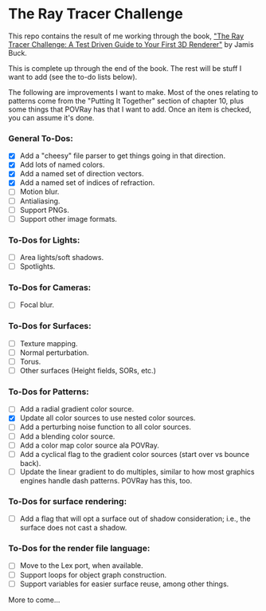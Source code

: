 # The Ray Tracer Challenge

This repo contains the result of me working through the book, ["The Ray Tracer Challenge:
A Test Driven Guide to Your First 3D Renderer"](https://www.amazon.com/Ray-Tracer-Challenge-Test-Driven-Renderer/dp/1680502719/ref=sr_1_1?crid=9PKWGDG8TT44&keywords=the+ray+tracer+challenge&qid=1697901294&sprefix=The+Ray%2Caps%2C149&sr=8-1)
by Jamis Buck.

This is complete up through the end of the book.  The rest will be stuff I want to add
(see the to-do lists below).

The following are improvements I want to make.  Most of the ones relating to patterns come
from the "Putting It Together" section of chapter 10, plus some things that POVRay has that
I want to add.  Once an item is checked, you can assume it's done.

### General To-Dos:

- [X] Add a "cheesy" file parser to get things going in that direction.
- [X] Add lots of named colors.
- [X] Add a named set of direction vectors.
- [X] Add a named set of indices of refraction.
- [ ] Motion blur.
- [ ] Antialiasing.
- [ ] Support PNGs.
- [ ] Support other image formats.

### To-Dos for Lights:
- [ ] Area lights/soft shadows.
- [ ] Spotlights.

### To-Dos for Cameras:
- [ ] Focal blur.

### To-Dos for Surfaces:
- [ ] Texture mapping.
- [ ] Normal perturbation.
- [ ] Torus.
- [ ] Other surfaces (Height fields, SORs, etc.)

### To-Dos for Patterns:

- [ ] Add a radial gradient color source.
- [X] Update all color sources to use nested color sources.
- [ ] Add a perturbing noise function to all color sources.
- [ ] Add a blending color source.
- [ ] Add a color map color source ala POVRay.
- [ ] Add a cyclical flag to the gradient color sources (start over vs bounce back).
- [ ] Update the linear gradient to do multiples, similar to how most graphics engines
      handle dash patterns.  POVRay has this, too.

### To-Dos for surface rendering:

- [ ] Add a flag that will opt a surface out of shadow consideration; i.e., the surface
      does not cast a shadow.

### To-Dos for the render file language:

- [ ] Move to the Lex port, when available.
- [ ] Support loops for object graph construction.
- [ ] Support variables for easier surface reuse, among other things.

More to come...
